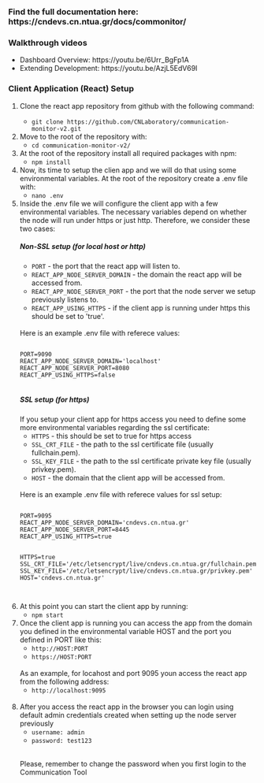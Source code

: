 <h3>Find the full documentation here: https://cndevs.cn.ntua.gr/docs/commonitor/ </h3>
<h3>Walkthrough videos</h3>
<ul>
<li>Dashboard Overview: https://youtu.be/6Urr_BgFp1A</li>
<li>Extending Development: https://youtu.be/AzjL5EdV69I</li>
</ul>
<h3 id="client-app-setup">Client Application (React) Setup</h3>
      <ol>
        <li>Clone the react app repository from github with the following command:</li>
        <ul>
          <li><code>git clone https://github.com/CNLaboratory/communication-monitor-v2.git</code></li>
        </ul>
        <li>Move to the root of the repository with:
          <ul>
            <li><code>cd communication-monitor-v2/</code></li>
          </ul>
        </li>
        <li>At the root of the repository install all required packages with npm:
          <ul>
            <li><code>npm install</code></li>
          </ul>
        </li>
        <li>Now, its time to setup the clien app and we will do that using some environmental variables. At the root of the repository create a .env file with:
          <ul>
            <li><code>nano .env</code></li>
          </ul>
        </li>
        <li>Inside the .env file we will configure the client app with a few environmental variables. The necessary variables depend on whether the node will run under https or just http. Therefore, we consider these two cases:
          <h5 class="mt-3">Non-SSL setup (for local host or http)</h5>
          <ul>
            <li><code>PORT</code> - the port that the react app will listen to.</li>
            <li><code>REACT_APP_NODE_SERVER_DOMAIN</code> - the domain the react app will be accessed from.</li>
            <li><code>REACT_APP_NODE_SERVER_PORT</code> - the port that the node server we setup previously listens to.</li>
            <li><code>REACT_APP_USING_HTTPS</code> - if the client app is running under https this should be set
              to 'true'.</li>
          </ul>
          <br>
          Here is an example .env file with referece values:
          <pre><code>
PORT=9090
REACT_APP_NODE_SERVER_DOMAIN='localhost'
REACT_APP_NODE_SERVER_PORT=8080
REACT_APP_USING_HTTPS=false
          </code></pre>
          <h5 class="mt-3">SSL setup (for https)</h5>
          If you setup your client app for https access you need to define some more environmental variables regarding the ssl certificate:
          <ul>
            <li><code>HTTPS</code> - this should be set to true for https access</li>
            <li><code>SSL_CRT_FILE</code> - the path to the ssl certificate file (usually fullchain.pem).</li>
            <li><code>SSL_KEY_FILE</code> - the path to the ssl certificate private key file (usually privkey.pem).</li>
            <li><code>HOST</code> - the domain that the client app will be accessed from.</li>
          </ul>
        </li>
        <br>
        Here is an example .env file with referece values for ssl setup:
          <pre><code>
PORT=9095
REACT_APP_NODE_SERVER_DOMAIN='cndevs.cn.ntua.gr'
REACT_APP_NODE_SERVER_PORT=8445
REACT_APP_USING_HTTPS=true

HTTPS=true
SSL_CRT_FILE='/etc/letsencrypt/live/cndevs.cn.ntua.gr/fullchain.pem'
SSL_KEY_FILE='/etc/letsencrypt/live/cndevs.cn.ntua.gr/privkey.pem'
HOST='cndevs.cn.ntua.gr'              
          </code></pre>
        <li>
          At this point you can start the client app by running:
          <ul>
            <li><code>npm start</code></li>
          </ul>
        </li>
        <li>
          Once the client app is running you can access the app from the domain you defined in the environmental 
          variable HOST and the port you defined in PORT like this:
          <ul>
            <li><code>http://HOST:PORT</code></li>
            <li><code>https://HOST:PORT</code></li>
          </ul>
          <br>
          As an example, for locahost and port 9095 youn access the react app from the following address:
          <ul>
            <li><code>http://localhost:9095</code></li>
          </ul>
          <br>
        <li>After you access the react app in the browser you can login using default admin credentials created
            when setting up the node server previously
          <ul>
            <li><code>username: admin</code></li>
            <li><code>password: test123</code></li>
          </ul>
          <br>
        </li>
          <p class="alert alert-info">Please, remember to change the password when you first login to the Communication Tool
          </p>
        </li>
      </ol>